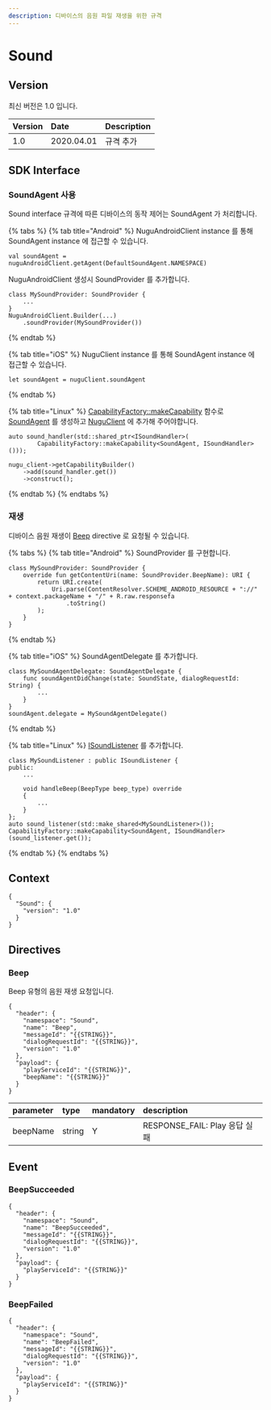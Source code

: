 ```yaml
---
description: 디바이스의 음원 파일 재생을 위한 규격
---
```


# Sound

## Version

최신 버전은 1.0 입니다.

| Version | Date | Description |
| :--- | :--- | :--- |
| 1.0 | 2020.04.01 | 규격 추가 |

## SDK Interface

### SoundAgent 사용

Sound interface 규격에 따른 디바이스의 동작 제어는 SoundAgent 가 처리합니다.

{% tabs %}
{% tab title="Android" %}
NuguAndroidClient instance 를 통해 SoundAgent instance 에 접근할 수 있습니다.

```text
val soundAgent = nuguAndroidClient.getAgent(DefaultSoundAgent.NAMESPACE)
```

NuguAndroidClient 생성시 SoundProvider 를 추가합니다.

```text
class MySoundProvider: SoundProvider {
    ...
}
NuguAndroidClient.Builder(...)
    .soundProvider(MySoundProvider())
```
{% endtab %}

{% tab title="iOS" %}
NuguClient instance 를 통해 SoundAgent instance 에 접근할 수 있습니다.

```text
let soundAgent = nuguClient.soundAgent
```
{% endtab %}

{% tab title="Linux" %}
[CapabilityFactory::makeCapability](https://nugu-developers.github.io/nugu-linux/classNuguCapability_1_1CapabilityFactory.html#a46d96b1bc96903f02905c92ba8794bf6) 함수로 [SoundAgent](https://nugu-developers.github.io/nugu-linux/classNuguCapability_1_1ISoundHandler.html) 를 생성하고 [NuguClient](https://nugu-developers.github.io/nugu-linux/classNuguClientKit_1_1NuguClient.html) 에 추가해 주어야합니다.

```text
auto sound_handler(std::shared_ptr<ISoundHandler>(
        CapabilityFactory::makeCapability<SoundAgent, ISoundHandler>()));

nugu_client->getCapabilityBuilder()
    ->add(sound_handler.get())
    ->construct();
```
{% endtab %}
{% endtabs %}

### 재생

디바이스 음원 재생이 [Beep](sound.md#beep) directive 로 요청될 수 있습니다.

{% tabs %}
{% tab title="Android" %}
SoundProvider 를 구현합니다.

```text
class MySoundProvider: SoundProvider {
    override fun getContentUri(name: SoundProvider.BeepName): URI {
        return URI.create(
            Uri.parse(ContentResolver.SCHEME_ANDROID_RESOURCE + "://" + context.packageName + "/" + R.raw.responsefa
                .toString()
        );
    }
}
```
{% endtab %}

{% tab title="iOS" %}
SoundAgentDelegate 를 추가합니다.

```text
class MySoundAgentDelegate: SoundAgentDelegate {
    func soundAgentDidChange(state: SoundState, dialogRequestId: String) {
        ...
    }
}
soundAgent.delegate = MySoundAgentDelegate()
```
{% endtab %}

{% tab title="Linux" %}
[ISoundListener](https://nugu-developers.github.io/nugu-linux/classNuguCapability_1_1ISoundListener.html) 를 추가합니다.

```text
class MySoundListener : public ISoundListener {
public:
    ...

    void handleBeep(BeepType beep_type) override
    {
        ...
    }
};
auto sound_listener(std::make_shared<MySoundListener>());
CapabilityFactory::makeCapability<SoundAgent, ISoundHandler>(sound_listener.get());
```
{% endtab %}
{% endtabs %}

## Context

```text
{
  "Sound": {
    "version": "1.0"
  }
}
```

## Directives

### Beep

Beep 유형의 음원 재생 요청입니다.

```text
{
  "header": {
    "namespace": "Sound",
    "name": "Beep",
    "messageId": "{{STRING}}",
    "dialogRequestId": "{{STRING}}",
    "version": "1.0"
  },
  "payload": {
    "playServiceId": "{{STRING}}",
    "beepName": "{{STRING}}"
  }
}
```

| parameter | type | mandatory | description |
| :--- | :--- | :--- | :--- |
| beepName | string | Y | RESPONSE\_FAIL: Play 응답 실패 |

## Event

### BeepSucceeded

```text
{
  "header": {
    "namespace": "Sound",
    "name": "BeepSucceeded",
    "messageId": "{{STRING}}",
    "dialogRequestId": "{{STRING}}",
    "version": "1.0"
  },
  "payload": {
    "playServiceId": "{{STRING}}"
  }
}
```

### BeepFailed

```text
{
  "header": {
    "namespace": "Sound",
    "name": "BeepFailed",
    "messageId": "{{STRING}}",
    "dialogRequestId": "{{STRING}}",
    "version": "1.0"
  },
  "payload": {
    "playServiceId": "{{STRING}}"
  }
}
```

